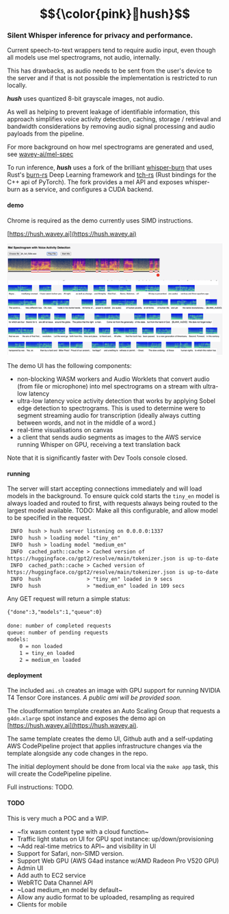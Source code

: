 # $${\color{pink}🤫hush}$$
### Silent Whisper inference for privacy and performance.

Current speech-to-text wrappers tend to require audio input, even though all 
models use mel spectrograms, not audio, internally.

This has drawbacks, as audio needs to be sent from the user's device to the 
server and if that is not possible the implementation is restricted to run 
locally.

_**hush**_ uses quantized 8-bit grayscale images, not audio.

As well as helping to prevent leakage of identifiable information, this approach
simplifies voice activity detection, caching, storage / retrieval and bandwidth 
considerations by removing audio signal processing and audio payloads from the 
pipeline.

For more background on how mel spectrograms are generated and used, see 
[wavey-ai/mel-spec](https://github.com/wavey-ai/mel-spec.git) 

To run inference, _**hush**_ uses a fork of the brilliant [whisper-burn](https://github.com/wavey-ai/whisper-burn.git) 
that uses Rust's [burn-rs](https://github.com/burn-rs/burn) Deep Learning framework
and [tch-rs](https://github.com/LaurentMazare/tch-rs) (Rust bindings for the C++ api of PyTorch). 
The fork provides a mel API and exposes whisper-burn as a service, and configures a CUDA backend.

#### demo

Chrome is required as the demo currently uses SIMD instructions.

[https://hush.wavey.ai](https://hush.wavey.ai)

![demo](./doc/demo.png)

The demo UI has the following components:

* non-blocking WASM workers and Audio Worklets that convert audio (from file or 
  microphone) into mel spectrograms on a stream with ultra-low latency
* ultra-low latency voice activity detection that works by applying Sobel edge 
  detection to spectrograms. This is used to determine were to segment streaming
  audio for transcription (ideally always cutting between words, and not in the 
  middle of a word.)
* real-time visualisations on canvas
* a client that sends audio segments as images to the AWS service running 
  Whisper on GPU, receiving a text translation back

Note that it is significantly faster with Dev Tools console closed.

#### running

The server will start accepting connections immediately and will load models in
the background. To ensure quick cold starts the `tiny_en` model is always loaded
and routed to first, with requests always being routed to the largest model 
available. TODO: Make all this configurable, and allow model to be specified in
the request.

```
 INFO  hush > hush server listening on 0.0.0.0:1337
 INFO  hush > loading model "tiny_en"
 INFO  hush > loading model "medium_en"
 INFO  cached_path::cache > Cached version of https://huggingface.co/gpt2/resolve/main/tokenizer.json is up-to-date
 INFO  cached_path::cache > Cached version of https://huggingface.co/gpt2/resolve/main/tokenizer.json is up-to-date
 INFO  hush               > "tiny_en" loaded in 9 secs
 INFO  hush               > "medium_en" loaded in 109 secs
 ```

Any GET request will return a simple status:

```
{"done":3,"models":1,"queue":0}

done: number of completed requests
queue: number of pending requests
models:
    0 = non loaded
    1 = tiny_en loaded
    2 = medium_en loaded
```

#### deployment

The included `ami.sh` creates an image with GPU support for running NVIDIA T4 
Tensor Core instances. _A public ami will be provided soon._

The cloudformation template creates an Auto Scaling Group that requests a 
`g4dn.xlarge` spot instance and exposes the demo api on [https://hush.wavey.ai](https://hush.wavey.ai).

The same template creates the demo UI, Github auth and a self-updating AWS 
CodePipeline project that applies infrastructure changes via the template
alongside any code changes in the repo.

The initial deployment should be done from local via the `make app` task, this
will create the CodePipeline pipeline.

Full instructions: TODO.

#### TODO

This is very much a POC and a WIP.

* ~fix wasm content type with a cloud function~
* Traffic light status on UI for GPU spot instance: up/down/provisioning
* ~Add real-time metrics to API~ and visibility in UI 
* Support for Safari, non-SIMD version.
* Support Web GPU (AWS G4ad instance w/AMD Radeon Pro V520 GPU)
* Admin UI 
* Add auth to EC2 service
* WebRTC Data Channel API
* ~Load medium_en model by default~
* Allow any audio format to be uploaded, resampling as required
* Clients for mobile
